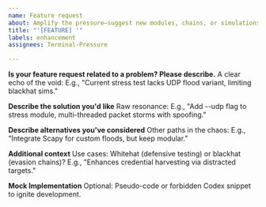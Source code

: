 ```yaml
---
name: Feature request
about: Amplify the pressure—suggest new modules, chains, or simulations.
title: "'[FEATURE] '"
labels: enhancement
assignees: Terminal-Pressure

---
```


**Is your feature request related to a problem? Please describe.**
A clear echo of the void: E.g., "Current stress test lacks UDP flood variant, limiting blackhat sims."

**Describe the solution you'd like**
Raw resonance: E.g., "Add --udp flag to stress module, multi-threaded packet storms with spoofing."

**Describe alternatives you've considered**
Other paths in the chaos: E.g., "Integrate Scapy for custom floods, but keep modular."

**Additional context**
Use cases: Whitehat (defensive testing) or blackhat (evasion chains)? E.g., "Enhances credential harvesting via distracted targets."

**Mock Implementation**
Optional: Pseudo-code or forbidden Codex snippet to ignite development.
